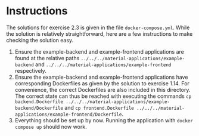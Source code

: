 # Instructions

The solutions for exercise 2.3 is given in the file `docker-compose.yml`. 
While the solution is relatively straightforward, here are a few instructions to make
checking the solution easy.

1. Ensure the example-backend and example-frontend applications are found at the relative paths
`../../../material-applications/example-backend` and `../../../material-applications/example-frontend`
respectively.
2. Ensure the example-backend and example-frontend applications have corresponding Dockerfiles as given
by the solution to exercise 1.14. For convenience, the correct Dockerfiles are also included in this directory.
The correct state can thus be reached with executing the commands `cp backend.Dockerfile ../../../material-applications/example-backend/Dockerfile` and `cp frontend.Dockerfile ../../../material-applications/example-frontend/Dockerfile`.
3. Everything should be set up by now. Running the application with `docker compose up` should now work.